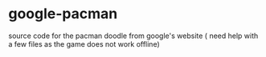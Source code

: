 # google-pacman
source code for the pacman doodle from google's website ( need help with a few files as the game does not work offline)
